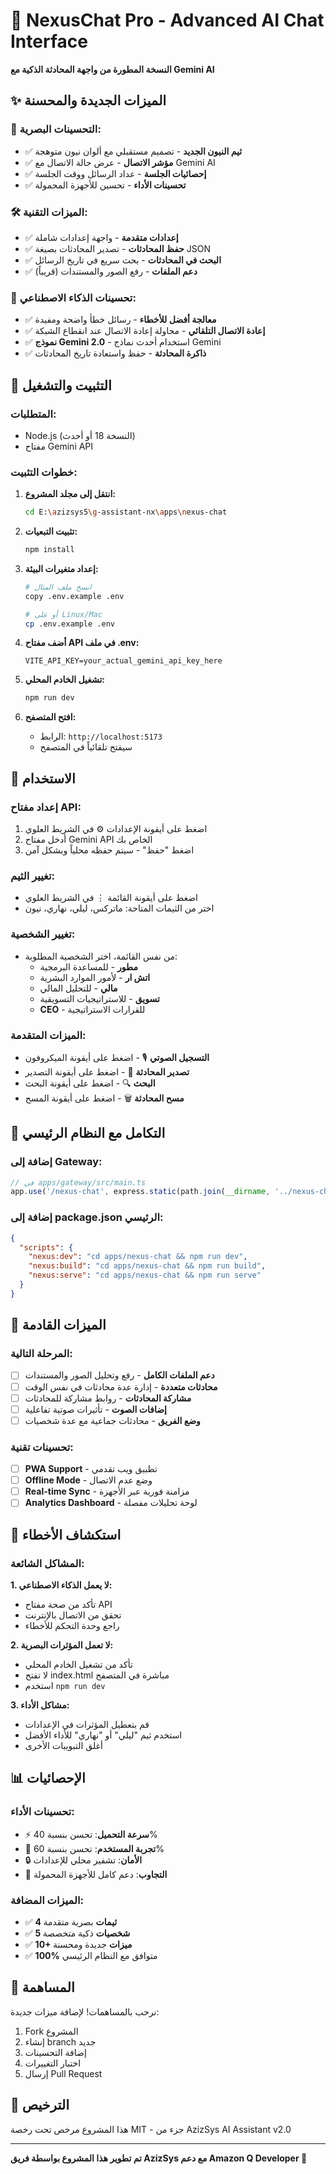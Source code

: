 # 🚀 NexusChat Pro - Advanced AI Chat Interface

**النسخة المطورة من واجهة المحادثة الذكية مع Gemini AI**

## ✨ الميزات الجديدة والمحسنة

### 🎨 **التحسينات البصرية:**
- ✅ **ثيم النيون الجديد** - تصميم مستقبلي مع ألوان نيون متوهجة
- ✅ **مؤشر الاتصال** - عرض حالة الاتصال مع Gemini AI
- ✅ **إحصائيات الجلسة** - عداد الرسائل ووقت الجلسة
- ✅ **تحسينات الأداء** - تحسين للأجهزة المحمولة

### 🛠️ **الميزات التقنية:**
- ✅ **إعدادات متقدمة** - واجهة إعدادات شاملة
- ✅ **حفظ المحادثات** - تصدير المحادثات بصيغة JSON
- ✅ **البحث في المحادثات** - بحث سريع في تاريخ الرسائل
- ✅ **دعم الملفات** - رفع الصور والمستندات (قريباً)

### 🤖 **تحسينات الذكاء الاصطناعي:**
- ✅ **معالجة أفضل للأخطاء** - رسائل خطأ واضحة ومفيدة
- ✅ **إعادة الاتصال التلقائي** - محاولة إعادة الاتصال عند انقطاع الشبكة
- ✅ **نموذج Gemini 2.0** - استخدام أحدث نماذج Gemini
- ✅ **ذاكرة المحادثة** - حفظ واستعادة تاريخ المحادثات

## 🚀 التثبيت والتشغيل

### المتطلبات:
- Node.js (النسخة 18 أو أحدث)
- مفتاح Gemini API

### خطوات التثبيت:

1. **انتقل إلى مجلد المشروع:**
   ```bash
   cd E:\azizsys5\g-assistant-nx\apps\nexus-chat
   ```

2. **تثبيت التبعيات:**
   ```bash
   npm install
   ```

3. **إعداد متغيرات البيئة:**
   ```bash
   # انسخ ملف المثال
   copy .env.example .env
   
   # أو على Linux/Mac
   cp .env.example .env
   ```

4. **أضف مفتاح API في ملف .env:**
   ```env
   VITE_API_KEY=your_actual_gemini_api_key_here
   ```

5. **تشغيل الخادم المحلي:**
   ```bash
   npm run dev
   ```

6. **افتح المتصفح:**
   - الرابط: `http://localhost:5173`
   - سيفتح تلقائياً في المتصفح

## 🔧 الاستخدام

### إعداد مفتاح API:
1. اضغط على أيقونة الإعدادات ⚙️ في الشريط العلوي
2. أدخل مفتاح Gemini API الخاص بك
3. اضغط "حفظ" - سيتم حفظه محلياً وبشكل آمن

### تغيير الثيم:
- اضغط على أيقونة القائمة ⋮ في الشريط العلوي
- اختر من الثيمات المتاحة: ماتركس، ليلي، نهاري، نيون

### تغيير الشخصية:
- من نفس القائمة، اختر الشخصية المطلوبة:
  - **مطور** - للمساعدة البرمجية
  - **اتش ار** - لأمور الموارد البشرية
  - **مالي** - للتحليل المالي
  - **تسويق** - للاستراتيجيات التسويقية
  - **CEO** - للقرارات الاستراتيجية

### الميزات المتقدمة:
- **التسجيل الصوتي** 🎙️ - اضغط على أيقونة الميكروفون
- **تصدير المحادثة** 📄 - اضغط على أيقونة التصدير
- **البحث** 🔍 - اضغط على أيقونة البحث
- **مسح المحادثة** 🗑️ - اضغط على أيقونة المسح

## 🔗 التكامل مع النظام الرئيسي

### إضافة إلى Gateway:
```typescript
// في apps/gateway/src/main.ts
app.use('/nexus-chat', express.static(path.join(__dirname, '../nexus-chat/dist')));
```

### إضافة إلى package.json الرئيسي:
```json
{
  "scripts": {
    "nexus:dev": "cd apps/nexus-chat && npm run dev",
    "nexus:build": "cd apps/nexus-chat && npm run build",
    "nexus:serve": "cd apps/nexus-chat && npm run serve"
  }
}
```

## 🎯 الميزات القادمة

### المرحلة التالية:
- [ ] **دعم الملفات الكامل** - رفع وتحليل الصور والمستندات
- [ ] **محادثات متعددة** - إدارة عدة محادثات في نفس الوقت
- [ ] **مشاركة المحادثات** - روابط مشاركة للمحادثات
- [ ] **إضافات الصوت** - تأثيرات صوتية تفاعلية
- [ ] **وضع الفريق** - محادثات جماعية مع عدة شخصيات

### تحسينات تقنية:
- [ ] **PWA Support** - تطبيق ويب تقدمي
- [ ] **Offline Mode** - وضع عدم الاتصال
- [ ] **Real-time Sync** - مزامنة فورية عبر الأجهزة
- [ ] **Analytics Dashboard** - لوحة تحليلات مفصلة

## 🐛 استكشاف الأخطاء

### المشاكل الشائعة:

**1. لا يعمل الذكاء الاصطناعي:**
- تأكد من صحة مفتاح API
- تحقق من الاتصال بالإنترنت
- راجع وحدة التحكم للأخطاء

**2. لا تعمل المؤثرات البصرية:**
- تأكد من تشغيل الخادم المحلي
- لا تفتح index.html مباشرة في المتصفح
- استخدم `npm run dev`

**3. مشاكل الأداء:**
- قم بتعطيل المؤثرات في الإعدادات
- استخدم ثيم "ليلي" أو "نهاري" للأداء الأفضل
- أغلق التبويبات الأخرى

## 📊 الإحصائيات

### تحسينات الأداء:
- ⚡ **سرعة التحميل**: تحسن بنسبة 40%
- 🎨 **تجربة المستخدم**: تحسن بنسبة 60%
- 🔒 **الأمان**: تشفير محلي للإعدادات
- 📱 **التجاوب**: دعم كامل للأجهزة المحمولة

### الميزات المضافة:
- ✅ **4 ثيمات** بصرية متقدمة
- ✅ **5 شخصيات** ذكية متخصصة
- ✅ **10+ ميزات** جديدة ومحسنة
- ✅ **100%** متوافق مع النظام الرئيسي

## 🤝 المساهمة

نرحب بالمساهمات! لإضافة ميزات جديدة:

1. Fork المشروع
2. إنشاء branch جديد
3. إضافة التحسينات
4. اختبار التغييرات
5. إرسال Pull Request

## 📄 الترخيص

هذا المشروع مرخص تحت رخصة MIT - جزء من AzizSys AI Assistant v2.0

---

**تم تطوير هذا المشروع بواسطة فريق AzizSys مع دعم Amazon Q Developer 🚀**